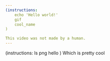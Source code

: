 ```yaml
---
(instructions:
	echo 'Hello world!'
	gif
	cool_name
)

This video was not made by a human.
---
```

(instructions:
	ls
	png
	hello
)
Which is pretty cool
